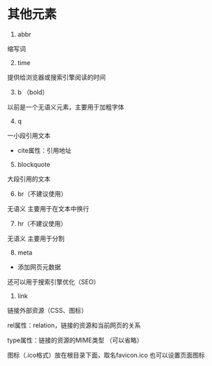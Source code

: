 # 其他元素

1. abbr

缩写词

2. time

提供给浏览器或搜索引擎阅读的时间

3. b  （bold）

以前是一个无语义元素，主要用于加粗字体

4. q 

一小段引用文本

- cite属性：引用地址

5. blockquote

大段引用的文本

6. br（不建议使用）

无语义
主要用于在文本中换行

7. hr（不建议使用）

无语义
主要用于分割

8. meta

- 添加网页元数据

还可以用于搜索引擎优化（SEO）

1.  link

链接外部资源（CSS、图标）

rel属性：relation，链接的资源和当前网页的关系

type属性：链接的资源的MIME类型 （可以省略）

图标（.ico格式）放在根目录下面，取名favicon.ico 也可以设置页面图标